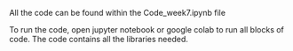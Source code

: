 All the code can be found within the Code_week7.ipynb file

To run the code, open jupyter notebook or google colab to run all blocks of code. The code contains all the libraries needed.
